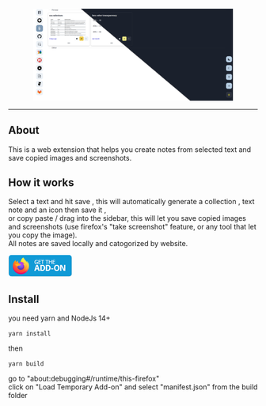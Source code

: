 <p align="center">
<img src='images/wm-1.1.png' width="80%">
</p>
<hr >

## About

This is a web extension that helps you create notes from selected text and save copied images and screenshots.

## How it works

Select a text and hit save , this will automatically generate a collection , text note and an icon then save it ,  
or copy paste / drag into the sidebar, this will let you save copied images and screenshots (use firefox's "take screenshot" feature, or any tool that let you copy the image).  
All notes are saved locally and catogorized by website.

[![Download](images/get.png)](https://addons.mozilla.org/en-US/firefox/addon/web-memo/)

## Install

you need yarn and NodeJs 14+

```
yarn install
```

then

```
yarn build
```

go to "about:debugging#/runtime/this-firefox"  
click on "Load Temporary Add-on" and select "manifest.json" from the build folder
